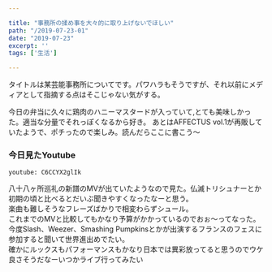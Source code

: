 ```yaml
---

title: "事務所の揉め事を大々的に取り上げないでほしい"
path: "/2019-07-23-01"
date: "2019-07-23"
excerpt: ''
tags: ['生活']

---
```


タイトルは某芸能事務所についてです。パワハラもそうですが、それ以前にメディアとして指摘する点はそこじゃない気がする。

今日の弁当に久々に鶏肉のハニーマスタードが入っていて,とても美味しかった。適当な分量でそれっぽくなるから好き。
あとはAFFECTUS vol.1が再販していたようで、ポチったので楽しみ。読んだらここに書こう〜

### 今日見たYoutube

`youtube: C6CCYX2glIk`

八十八ヶ所巡礼の新譜のMVが出ていたようなので見た。仏滅トリシュナーとか初期の頃と比べるとだいぶ聞きやすくなったなーと思う。  
楽曲も難しそうなフレーズばかりで相変わらずシュール。  
これまでのMVと比較してもかなり予算がかかっているのでおぉ〜ってなった。  
今度Slash、Weezer、Smashing Pumpkinsとかが出演するフランスのフェスに参加すると聞いて世界進出めでたい。  
確かにルックスもパフォーマンスもかなり日本では異彩放ってると思うのでウケ良さそうだなーいつかライブ行ってみたい

